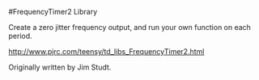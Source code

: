 #FrequencyTimer2 Library

Create a zero jitter frequency output, and run your own function on each period.

http://www.pjrc.com/teensy/td_libs_FrequencyTimer2.html

Originally written by Jim Studt.
